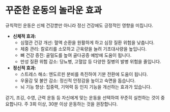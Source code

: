 # 꾸준한 운동의 놀라운 효과

규칙적인 운동은 신체 건강뿐만 아니라 정신 건강에도 긍정적인 영향을 미칩니다.

* **신체적 효과:**
    * 심혈관 건강 개선: 혈액 순환을 원활하게 하고 심장 질환 위험을 낮춥니다.
    * 체중 관리: 칼로리를 소모하고 근육량을 늘려 기초대사량을 높입니다.
    * 뼈 건강 증진: 골밀도를 높여 골다공증 예방에 도움이 됩니다.
    * 만성 질환 위험 감소: 당뇨병, 고혈압 등 다양한 질병의 발병 위험을 줄입니다.
* **정신적 효과:**
    * 스트레스 해소: 엔도르핀 분비를 촉진하여 기분 전환에 도움이 됩니다.
    * 우울감 및 불안 감소: 정신적 안정감을 높이고 숙면을 돕습니다.
    * 뇌 기능 향상: 집중력, 기억력 등 인지 기능을 개선하는 효과가 있습니다.

걷기, 조깅, 수영, 근력 운동 등 자신에게 맞는 운동을 선택하여 꾸준히 실천하는 것이 중요합니다. 주 3회 이상, 30분 이상 운동하는 것을 권장합니다.